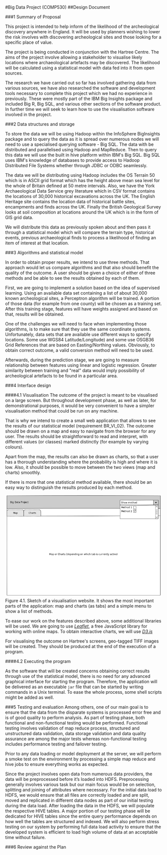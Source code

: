#Big Data Project (COMP530)
##Design Document

###1 Summary of Proposal

This project is intended to help inform of the likelihood of the archeological discovery anywhere in England. It will be used by planners wishing to lower the risk involves with discovering archeological sites and those looking for a specific place of value.

The project is being conducted in conjunction with the Hartree Centre. The aims of the project involve allowing a stakeholder to visualise likely locations where archaeological artefacts may be discovered. The likelihood will be calculated using a statistical model with data fed into it from open sources.

The research we have carried out so far has involved gathering data from various sources, we have also researched the software and development tools necessary to complete this project which we had no experience in previously. These were mostly part of the IBM Big Insights package and included Big R, Big SQL, and various other sections of the software product. In further time we will seek to learn how to use the visualisation software involved
in the project.

###2 Data structures and storage

To store the data we will be using Hadoop within the InfoSphere BigInsights package and to query the data as it is spread over numerous nodes we will need to use a specialised querying software - Big SQL. The data with be distributed and parallelised using Hadoop and MapReduce. Then to query this data we will use the built in hive platform within IBM's Big SQL. Big SQL uses IBM's knowledge of databases to provide access to Hadoop Distributed File Systems whether through JDBC or ODBC seamlessly.

The data we will be distributing using Hadoop includes the OS Terrain 50 which is in ASCII grid format which has the height above mean sea level for the whole of Britain defined at 50 metre intervals. Also, we have the York Archaeological Data Service grey literature which in CSV format contains the locations of 30,000 historical excavations across the UK. The English Heritage site contains the location data of historical battle sites, encampments and finds across the UK. Finally the British Geological Survey looks at soil composition at locations around the UK which is in the form of GIS grid data.

We will distribute this data as previously spoken about and then pass it through a statistical model which will compare the terrain type, historical events, previous archaeological finds to process a likelihood of finding an item of interest at that location.

###3 Algorithms and statistical model

In order to obtain proper results, we intend to use three methods. That approach would let us compare algorithms and that also should benefit the quality of the outcome. A user should be given a choice of either of three methods and be able to see the results obtained by each of them.

First, we are going to implement a solution based on the idea of supervised learning.
Using an available data set containing a list of about 30,000 known archeological sites, a Perceptron algorithm will be trained. A portion of those data (for example from one county) will be chosen as a training set. After this training stage, features will have weights assigned and based on that, results will be obtained.

One of the challenges we will need to face when implementing those algorithms, is to make sure that they use the same coordinate systems. Unfortunately, data sets that are available use different ways to specify locations. Some use WGS84 Latitude/Longitude) and some use  OSGB36 Grid References that are based on Easting/Northing values. Obviously, to obtain correct outcome, a valid conversion method will need to be used.

Afterwards, during the prediction stage, we are going to measure relationship between features using linear and logistic regression. Greater similarity between training and "real" data would imply possibility of archeological artefacts to be found in a particular area.

###4 Interface design

####4.1 Visualisation
The outcome of the project is meant to be visualised on a large screen. But throughout development phase, as well as later, for demonstrational purposes, it would be very convenient to have a simpler visualisation method that could be run on any machine.

That is why we intend to create a small web application that allows to see the results of our statistical model (requirement BR_VI_02). The outcome should be drawn on a map and easy to navigate from the browser for any user. The results should be straightforward to read and interpret, with different values (or classes) marked distinctly (for example by varying colours).

Apart from the map, the results can also be drawn as charts, so that a user has a thorough understanding where the probability is high and where it is low. Also, it should be possible to move between the two views (map and charts) smoothly.

If there is more that one statistical method available, there should be an easy way to distinguish the results produced by each method.

![Sketch of a visualisation website](vis1.png "Sketch of a visualisation website")
Figure 4.1. Sketch of a visualisation website. It shows the most important parts of the application: map and charts (as tabs) and a simple menu to show a list of methods.

To ease our work on the features described above, some additional libraries will be used. We are going to use [*Leaflet*](http://leafletjs.com), a free JavaScript library for working with online maps. To obtain interactive charts, we will use [*D3.js*](http://d3js.org)

For visualising the outcome on Hartree's screens, geo-tagged TIFF images will be created. They should be produced at the end of the execution of a program.

####4.2 Executing the program

As the software that will be created concerns obtaining correct results through use of the statistical model, there is no need for any advanced graphical interface for starting the program. Therefore, the application will be delivered as an executable `jar` file that can be started by writing commands in a Unix terminal. To ease the whole process, some shell scripts might be added as well.

###5 Testing and evaluation
Among others, one of our main goal is to ensure that the data from the disparate systems is processed error free and is of good quality to perform analysis. As part of testing phase, both functional and non-functional testing would be performed. Functional testing involves validation of map reduce process, structured and unstructured data validation, data storage validation and data quality assurance are among the major tests whereas non-functional testing includes performance testing and failover testing.

Prior to any data loading or model deployment at the server, we will perform a smoke test on the environment by processing a simple map reduce and hive jobs to ensure everything works as expected.

Since the project involves open data from numerous data providers, the data will be preprocessed before it’s loaded into HDFS. Preprocessing generally involves various task but our main focus would be on selection, splitting and joining of attributes where necessary. For the initial data load to HDFS, we would ensure that all files are correctly loaded and are split, moved and replicated in different data nodes as part of our initial testing during the data load. After loading the data in the HDFS, we will populate the respective HIVE tables. A major portion of our testing phase will be dedicated for HIVE tables since the entire query performance depends on how well the tables are structured and indexed.
We will also perform stress testing on our system by performing full data load activity to ensure that the developed system is efficient to load high volume of data at an acceptable time without failure.

###6 Review against the Plan
